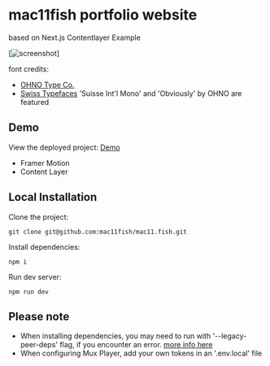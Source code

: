# mac11fish portfolio website
based on Next.js Contentlayer Example

[![screenshot](https://mac11fish.vercel.app/images/ss.mac11fish.website.png)]


font credits: 
 - [OHNO Type Co.](https://ohnotype.co/fonts/obviously)
 - [Swiss Typefaces](https://www.swisstypefaces.com/fonts/suisse)
'Suisse Int'l Mono' and 'Obviously' by OHNO are featured

## Demo

View the deployed project: [Demo](https://mac11fish.vercel.app/)
 - Framer Motion
 - Content Layer


## Local Installation

Clone the project:

    git clone git@github.com:mac11fish/mac11.fish.git

Install dependencies:

    npm i

Run dev server:

    npm run dev



## Please note

- When installing dependencies, you may need to run with '--legacy-peer-deps' flag, if you encounter an error. [more info here](https://github.com/timlrx/pliny/issues/78)
- When configuring Mux Player, add your own tokens in an '.env.local' file
